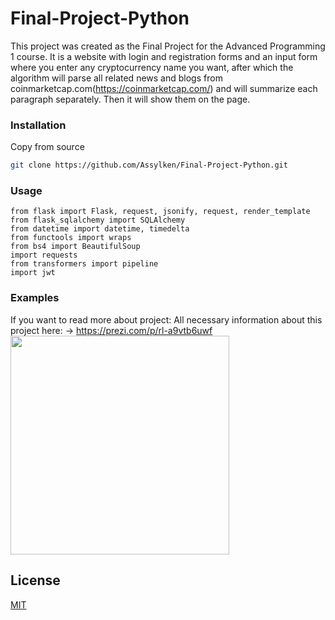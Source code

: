 # Final-Project-Python

This project was created as the Final Project for the Advanced Programming 1 course. 
It is a website with login and registration forms and an input form where you enter any cryptocurrency name you want, after which the algorithm will parse all related news and blogs from coinmarketcap.com(https://coinmarketcap.com/) and will summarize each paragraph separately. Then it will show them on the page.

### Installation
Copy from source
```bash
git clone https://github.com/Assylken/Final-Project-Python.git
```

### Usage

```
from flask import Flask, request, jsonify, request, render_template
from flask_sqlalchemy import SQLAlchemy
from datetime import datetime, timedelta
from functools import wraps
from bs4 import BeautifulSoup
import requests
from transformers import pipeline
import jwt
```

### Examples
If you want to read more about project:
All necessary information about this project here: -> https://prezi.com/p/rl-a9vtb6uwf <br>
<img src="https://user-images.githubusercontent.com/79912262/141840872-bff2d454-4efa-4ac3-97df-5f233b63e35b.jpg" width="350" height="350"/>
## License
[MIT](https://choosealicense.com/licenses/mit/)
